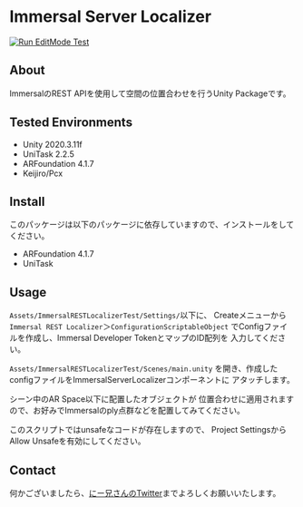 # Immersal Server Localizer

[![Run EditMode Test](https://github.com/drumath2237/Immersal-Server-Localizer/actions/workflows/test.yml/badge.svg)](https://github.com/drumath2237/Immersal-Server-Localizer/actions/workflows/test.yml)

## About

ImmersalのREST APIを使用して空間の位置合わせを行うUnity Packageです。

## Tested Environments

- Unity 2020.3.11f
- UniTask 2.2.5
- ARFoundation 4.1.7
- Keijiro/Pcx

## Install

このパッケージは以下のパッケージに依存していますので、インストールをしてください。

- ARFoundation 4.1.7
- UniTask

## Usage

`Assets/ImmersalRESTLocalizerTest/Settings/`以下に、
Createメニューから`Immersal REST Localizer`＞`ConfigurationScriptableObject`
でConfigファイルを作成し、Immersal Developer TokenとマップのID配列を
入力してください。

`Assets/ImmersalRESTLocalizerTest/Scenes/main.unity`
を開き、作成したconfigファイルをImmersalServerLocalizerコンポーネントに
アタッチします。

シーン中のAR Space以下に配置したオブジェクトが
位置合わせに適用されますので、お好みでImmersalのply点群などを配置してみてください。

このスクリプトではunsafeなコードが存在しますので、
Project SettingsからAllow Unsafeを有効にしてください。

## Contact

何かございましたら、[にー兄さんのTwitter](https://twitter.com/ninisan_drumath)までよろしくお願いいたします。
